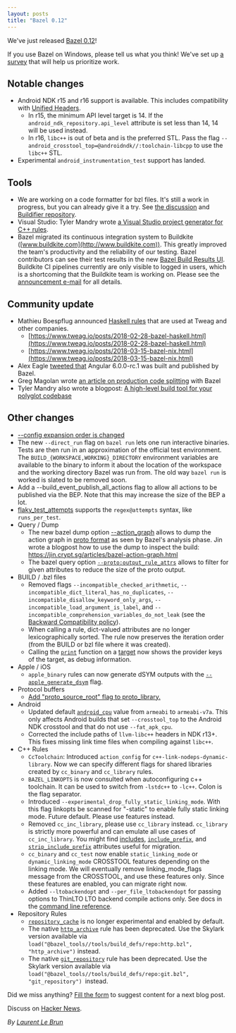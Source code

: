 ```yaml
---
layout: posts
title: "Bazel 0.12"
---
```


We've just released [Bazel 0.12](https://github.com/bazelbuild/bazel/releases/tag/0.12.0)!

If you use Bazel on Windows, please tell us what you think! We've set up [a survey](https://goo.gl/forms/MWxxklBlICoSaqsF3) that will help us prioritize work.

## Notable changes

*   Android NDK r15 and r16 support is available. This includes compatibility with [Unified Headers](https://android.googlesource.com/platform/ndk/+/ndk-r15-release/docs/UnifiedHeaders.md). 
    *   In r15, the minimum API level target is 14. If the `android_ndk_repository.api_level` attribute is set less than 14, 14 will be used instead.
    *   In r16, `libc++` is out of beta and is the preferred STL. Pass the flag `--android_crosstool_top=@androidndk//:toolchain-libcpp` to use the `libc++` STL.
*   Experimental `android_instrumentation_test` support has landed.

## Tools

*   We are working on a code formatter for bzl files. It's still a work in progress, but you can already give it a try. See [the discussion](https://groups.google.com/forum/?utm_medium=email&utm_source=footer#!topic/bazel-discuss/XDD4lQ558PE) and [Buildifier repository](https://github.com/bazelbuild/buildtools/).
*   Visual Studio: Tyler Mandry wrote [a Visual Studio project generator for C++ rules](https://github.com/tmandry/bazel-msbuild/).
*   Bazel migrated its continuous integration system to Buildkite ([www.buildkite.com](http://www.buildkite.com)). This greatly improved the team's productivity and the reliability of our testing. Bazel contributors can see their test results in the new [Bazel Build Results UI](https://source.cloud.google.com/results/invocations/48d7938b-2f43-4585-b51d-19fd7113c776/targets). Buildkite CI pipelines currently are only visible to logged in users, which is a shortcoming that the Buildkite team is working on. Please see the [announcement e-mail](https://groups.google.com/d/msg/bazel-discuss/8spcVZMv9yE/nz-ya0tpAQAJ) for all details.

## Community update

*   Mathieu Boespflug announced [Haskell rules](https://groups.google.com/forum/#!msg/bazel-discuss/20_gbnWsA9Y/X6nTbbHIAQAJ) that are used at Tweag and other companies.
    *   [https://www.tweag.io/posts/2018-02-28-bazel-haskell.html](https://www.tweag.io/posts/2018-02-28-bazel-haskell.html)
    *   [https://www.tweag.io/posts/2018-03-15-bazel-nix.html](https://www.tweag.io/posts/2018-03-15-bazel-nix.html)
*   Alex Eagle [tweeted that](https://twitter.com/Jakeherringbone/status/979843104281837568 ) Angular 6.0.0-rc.1 was built and published by Bazel.
*   Greg Magolan wrote [an article on production code splitting](https://medium.com/@gregmagolan/production-code-splitting-with-bazel-8a7da242bf83) with Bazel
*   Tyler Mandry also wrote a blogpost: [A high-level build tool for your polyglot codebase](https://tmandry.gitlab.io/blog/posts/bazel-polyglot/)

## Other changes

*   [--config expansion order is changed](https://blog.bazel.build/2018/01/19/config-parsing-order.html)
*   The new `--direct_run` flag on `bazel run` lets one run interactive binaries. Tests are then run in an approximation of the official test environment. The `BUILD_{WORKSPACE,WORKING}_DIRECTORY` environment variables are available to the binary to inform it about the location of the workspace and the working directory Bazel was run from. The old way `bazel run` is worked is slated to be removed soon.
*   Add a --build_event_publish_all_actions flag to allow all actions to be published via the BEP. Note that this may increase the size of the BEP a lot.
*   [flaky_test_attempts](https://docs.bazel.build/versions/master/command-line-reference.html#flag--flaky_test_attempts) supports the `regex@attempts` syntax, like `runs_per_test`.
*   Query / Dump
    *   The new bazel dump option [--action_graph](https://docs.bazel.build/versions/master/user-manual.html#dump) allows to dump the action graph in [proto format](https://github.com/bazelbuild/bazel/blob/586ef002d25f177076f6990d4ca8360993704357/src/main/protobuf/analysis.proto#L23) as seen by Bazel's analysis phase. Jin wrote a blogpost how to use the dump to inspect the build: https://jin.crypt.sg/articles/bazel-action-graph.html
    *   The bazel query option <code>[--proto:output_rule_attrs](https://github.com/bazelbuild/bazel/blob/c9bdc1fab5b218d5049edbbb09facff2aeac96b3/src/main/java/com/google/devtools/build/lib/query2/CommonQueryOptions.java#L157)</code> allows to filter for given attributes to reduce the size of the proto output.
*   BUILD / .bzl files
    *   Removed flags `--incompatible_checked_arithmetic`, `--incompatible_dict_literal_has_no_duplicates`, `--incompatible_disallow_keyword_only_args`, `--incompatible_load_argument_is_label`, and `--incompatible_comprehension_variables_do_not_leak` (see the [Backward Compatibility policy](https://docs.bazel.build/versions/master/skylark/backward-compatibility.html)).
    *   When calling a rule, dict-valued attributes are no longer lexicographically sorted. The rule now preserves the iteration order (from the BUILD or bzl file where it was created).
    *   Calling the <code>[print](https://docs.bazel.build/versions/master/skylark/lib/globals.html#print)</code> function on a [target](https://docs.bazel.build/versions/master/skylark/lib/Target.html) now shows the provider keys of the target, as debug information.
*   Apple / iOS
    *   <code>apple_binary</code> rules can now generate dSYM outputs with the <code>[--apple\_generate\_dsym](https://github.com/bazelbuild/rules_apple/blob/master/doc/common_info.md#dsyms-generation-apple_generate_dsym)</code> flag.
*   Protocol buffers
    *   [Add "proto\_source\_root" flag to proto_library.](https://docs.bazel.build/versions/master/be/protocol-buffer.html#proto_library.proto_source_root)
*   Android
    *   Updated default <code>[android_cpu](https://docs.bazel.build/versions/master/command-line-reference.html#flag--android_cpu)</code> value from <code>armeabi</code> to <code>armeabi-v7a</code>. This only affects Android builds that set <code>--crosstool_top</code> to the Android NDK crosstool and that do not use <code>--fat_apk_cpu</code>.
    *   Corrected the include paths of <code>llvm-libc++</code> headers in NDK r13+. This fixes missing link time files when compiling against <code>libc++</code>.
*   C++ Rules
    *   <code>CcToolchain</code>: Introduced `action_config` for <code>c++-link-nodeps-dynamic-library</code>. Now we can specify different flags for shared libraries created by <code>cc_binary</code> and <code>cc_library</code> rules.
    *   <code>BAZEL_LINKOPTS</code> is now consulted when autoconfiguring c++ toolchain. It can be used to switch from <code>-lstdc++</code> to <code>-lc++</code>. Colon is the flag separator.
    *   Introduced `--experimental_drop_fully_static_linking_mode`. With this flag linkopts be scanned for "-static" to enable fully static linking mode. Future default. Please use features instead.
    *   Removed <code>cc_inc_library</code>, please use <code>cc_library</code> instead. <code>cc_library</code> is strictly more powerful and can emulate all use cases of `cc_inc_library`. You might find [includes](https://docs.bazel.build/versions/master/be/c-cpp.html#cc_library.includes), <code>[include_prefix](https://docs.bazel.build/versions/master/be/c-cpp.html#cc_library.include_prefix)</code>, and <code>[strip\_include\_prefix](https://docs.bazel.build/versions/master/be/c-cpp.html#cc_library.strip_include_prefix)</code> attributes useful for migration.
    *   <code>cc\_binary</code> and <code>cc\_test</code> now enable `static_linking_mode` or `dynamic_linking_mode` CROSSTOOL features depending on the linking mode. We will eventually remove linking_mode_flags message from the CROSSTOOL, and use these features only. Since these features are enabled, you can migrate right now.
    *   Added <code>--ltobackendopt</code> and <code>--per\_file\_ltobackendopt</code> for passing options to ThinLTO LTO backend compile actions only. See docs in the [command line reference](https://docs.bazel.build/versions/master/command-line-reference.html).
*   Repository Rules
    *   <code>[repository_cache](https://docs.bazel.build/versions/master/command-line-reference.html#flag--repository_cache)</code> is no longer experimental and enabled by default.
    *   The native <code>[http_archive](https://docs.bazel.build/versions/master/be/workspace.html#http_archive)</code> rule has been deprecated. Use the Skylark version available via <code>load("@bazel\_tools//tools/build\_defs/repo:http.bzl", "http\_archive")</code> instead.
    *   The native <code>[git_repository](https://docs.bazel.build/versions/master/be/workspace.html#git_repository)</code> rule has been deprecated. Use the Skylark version available via <code>load("@bazel\_tools//tools/build\_defs/repo:git.bzl", "git\_repository") </code>instead.

Did we miss anything? [Fill the form](https://docs.google.com/forms/d/e/1FAIpQLSde7NGMKA1xK2RZnOLk8XKm3A-Y09guJAFrkX35RCJxn3RB4w/viewform?usp=sf_link) to suggest content for a next blog post.

Discuss on [Hacker News](https://news.ycombinator.com/item?id=16812955).

*By [Laurent Le Brun](https://github.com/laurentlb)*
